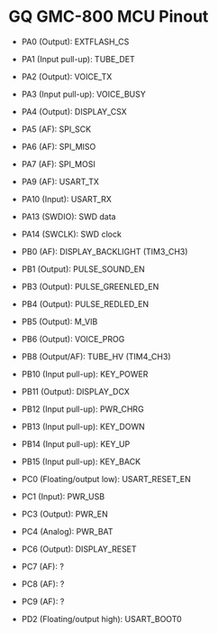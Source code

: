 # GQ GMC-800 MCU Pinout

* PA0 (Output): EXTFLASH_CS
* PA1 (Input pull-up): TUBE_DET
* PA2 (Output): VOICE_TX
* PA3 (Input pull-up): VOICE_BUSY
* PA4 (Output): DISPLAY_CSX
* PA5 (AF): SPI_SCK
* PA6 (AF): SPI_MISO
* PA7 (AF): SPI_MOSI
* PA9 (AF): USART_TX
* PA10 (Input): USART_RX
* PA13 (SWDIO): SWD data
* PA14 (SWCLK): SWD clock

* PB0 (AF): DISPLAY_BACKLIGHT (TIM3_CH3)
* PB1 (Output): PULSE_SOUND_EN
* PB3 (Output): PULSE_GREENLED_EN
* PB4 (Output): PULSE_REDLED_EN
* PB5 (Output): M_VIB
* PB6 (Output): VOICE_PROG
* PB8 (Output/AF): TUBE_HV (TIM4_CH3)
* PB10 (Input pull-up): KEY_POWER
* PB11 (Output): DISPLAY_DCX
* PB12 (Input pull-up): PWR_CHRG
* PB13 (Input pull-up): KEY_DOWN
* PB14 (Input pull-up): KEY_UP
* PB15 (Input pull-up): KEY_BACK

* PC0 (Floating/output low): USART_RESET_EN
* PC1 (Input): PWR_USB
* PC3 (Output): PWR_EN
* PC4 (Analog): PWR_BAT
* PC6 (Output): DISPLAY_RESET
* PC7 (AF): ?
* PC8 (AF): ?
* PC9 (AF): ?

* PD2 (Floating/output high): USART_BOOT0
